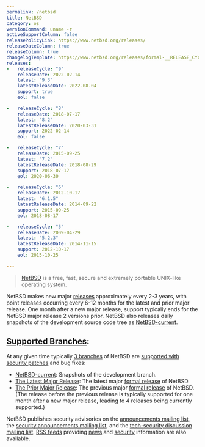 ```yaml
---
permalink: /netbsd
title: NetBSD
category: os
versionCommand: uname -r
activeSupportColumn: false
releasePolicyLink: https://www.netbsd.org/releases/
releaseDateColumn: true
releaseColumn: true
changelogTemplate: https://www.netbsd.org/releases/formal-__RELEASE_CYCLE__/NetBSD-__LATEST__.html
releases:
-   releaseCycle: "9"
    releaseDate: 2022-02-14
    latest: "9.3"
    latestReleaseDate: 2022-08-04
    support: true
    eol: false

-   releaseCycle: "8"
    releaseDate: 2018-07-17
    latest: "8.2"
    latestReleaseDate: 2020-03-31
    support: 2022-02-14
    eol: false

-   releaseCycle: "7"
    releaseDate: 2015-09-25
    latest: "7.2"
    latestReleaseDate: 2018-08-29
    support: 2018-07-17
    eol: 2020-06-30

-   releaseCycle: "6"
    releaseDate: 2012-10-17
    latest: "6.1.5"
    latestReleaseDate: 2014-09-22
    support: 2015-09-25
    eol: 2018-08-17

-   releaseCycle: "5"
    releaseDate: 2009-04-29
    latest: "5.2.3"
    latestReleaseDate: 2014-11-15
    support: 2012-10-17
    eol: 2015-10-25

---
```


> [NetBSD](https://www.netbsd.org/) is a free, fast, secure and extremely portable UNIX-like operating system.

NetBSD makes new major [releases](https://www.netbsd.org/releases/) approximately every 2-3 years, with point releases occurring every 6-12 months for the latest and prior major release.  One month after a new major release, support typically ends for the NetBSD major release 2 versions prior.  NetBSD also releases daily snapshots of the development source code tree as [NetBSD-current][current].

## [Supported Branches][release-engineering]:
At any given time typically [3 branches][maintenance] of NetBSD are [supported with security patches][security] and bug fixes:

* [NetBSD-current][current]: Snapshots of the development branch.
* [The Latest Major Release][formal-latest]: The latest major [formal release][formal] of NetBSD.
* [The Prior Major Release][supported-releases]:  The previous major [formal release][formal] of NetBSD.
(The release before the previous release is typically supported for one month after a new major release, leading to 4 releases being currently supported.)

NetBSD publishes security advisories on the [announcements mailing list][announce-ml], the [security announcements mailing list][security-announce-ml], and the [tech-security discussion mailing list][tech-security-ml]. [RSS feeds][rss] providing [news][news-rss] and [security][security-rss] information are also available.

[release-engineering]: https://releng.netbsd.org/ "NetBSD Release Engineering Status Site"
[security]: https://www.netbsd.org/support/security/ "Security and NetBSD"
[formal]: https://www.netbsd.org/releases/formal.html "NetBSD Formal Releases"
[maintenance]: https://www.netbsd.org/releases/release-map.html#maintenance "NetBSD Maintenance Branches"
[formal-latest]: https://www.netbsd.org/releases/#formal "NetBSD Latest Formal Release"
[supported-releases]: https://www.netbsd.org/releases/#supported "NetBSD Supported Releases"
[rss]: https://netbsd.org/changes/rss.html "NetBSD RSS Feeds"
[news-rss]: https://www.netbsd.org/changes/rss-netbsd.xml "NetBSD News RSS Feed"
[security-rss]: https://www.netbsd.org/support/security/rss-advisories.xml "NetBSD Security RSS Feed"
[current]: https://www.netbsd.org/releases/current.html "NetBSD-current"
[announce-ml]: https://www.netbsd.org/mailinglists/#netbsd-announce "General NetBSD Announcements Mailing List"
[security-announce-ml]: https://www.netbsd.org/mailinglists/#security-announce "Announcements of NetBSD Security Advisories"
[tech-security-ml]: https://www.netbsd.org/mailinglists/#tech-security "NetBSD Security Discussion Mailing List"

